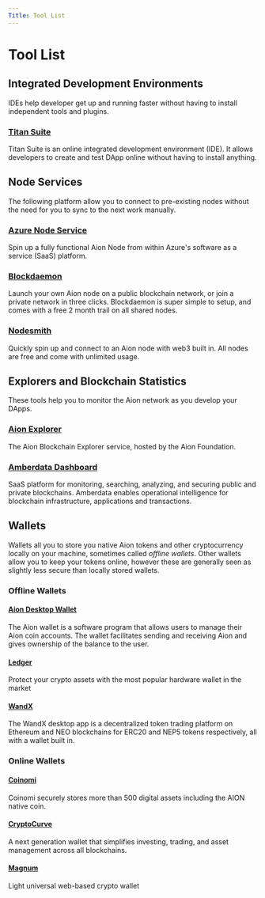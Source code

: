 ```yaml
---
Title: Tool List
---
```


# Tool List

## Integrated Development Environments

IDEs help developer get up and running faster without having to install independent tools and plugins.

### [Titan Suite](https://titan-suite.com/)

Titan Suite is an online integrated development environment (IDE). It allows developers to create and test DApp online without having to install anything.

## Node Services

The following platform allow you to connect to pre-existing nodes without the need for you to sync to the next work manually.

### [Azure Node Service](https://azuremarketplace.microsoft.com/en-in/marketplace/apps/nuco-networks.aionnode?tab=Overview)

Spin up a fully functional Aion Node from within Azure's software as a service (SaaS) platform.

### [Blockdaemon](http://bit.ly/blockdaemon-aion-node)

Launch your own Aion node on a public blockchain network, or join a private network in three clicks. Blockdaemon is super simple to setup, and comes with a free 2 month trail on all shared nodes.

### [Nodesmith](https://nodesmith.io/)

Quickly spin up and connect to an Aion node with web3 built in. All nodes are free and come with unlimited usage.

## Explorers and Blockchain Statistics

These tools help you to monitor the Aion network as you develop your DApps.

### [Aion Explorer](https://mainnet.aion.network/#/dashboard)

The Aion Blockchain Explorer service, hosted by the Aion Foundation.

### [Amberdata Dashboard](https://aion-kilimanjaro.amberdata.io/)

SaaS platform for monitoring, searching, analyzing, and securing public and private blockchains. Amberdata enables operational intelligence for blockchain infrastructure, applications and transactions.

## Wallets

Wallets all you to store you native Aion tokens and other cryptocurrency locally on your machine, sometimes called _offline wallets_. Other wallets allow you to keep your tokens online, however these are generally seen as slightly less secure than locally stored wallets.

### Offline Wallets

#### [Aion Desktop Wallet](https://github.com/aionnetwork/aion_ui/releases/tag/v1.0.0)

The Aion wallet is a software program that allows users to manage their Aion coin accounts. The wallet facilitates sending and receiving Aion and gives ownership of the balance to the user.

#### [Ledger](https://www.ledger.com/)

Protect your crypto assets with the most popular hardware wallet in the market

#### [WandX](https://www.wandx.co/)
The WandX desktop app is a decentralized token trading platform on Ethereum and NEO blockchains for ERC20 and NEP5 tokens respectively, all with a wallet built in.

### Online Wallets

#### [Coinomi](https://www.coinomi.com/)

Coinomi securely stores more than 500 digital assets including the AION native coin.

#### [CryptoCurve](https://cryptocurve.io/wallet)

A next generation wallet that simplifies investing, trading, and asset management across all blockchains.

#### [Magnum](https://magnumwallet.co/)

Light universal web-based crypto wallet
